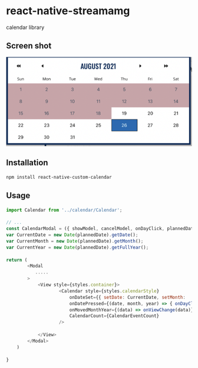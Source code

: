 # react-native-streamamg

calendar library
## Screen shot
![header image](https://github.com/jaiobs/OBS-Calendar-Component-Reactnative/raw/main/screenshot/calendar_screen.png)
## Installation

```sh
npm install react-native-custom-calendar
```

## Usage

```js
import Calendar from '../calendar/Calendar';

// ...
const CalendarModal = ({ showModel, cancelModel, onDayClick, plannedDate, onViewChange, CalendarEventCount }) => {
var CurrentDate = new Date(plannedDate).getDate();
var CurrentMonth = new Date(plannedDate).getMonth();
var CurrentYear = new Date(plannedDate).getFullYear();

return (
        <Modal
           .....
        >
            <View style={styles.container}>
                    <Calendar style={styles.calendarStyle}
                        onDateSet={{ setDate: CurrentDate, setMonth:    CurrentMonth, setyear: CurrentYear }}
                        onDatePressed={(date, month, year) => { onDayClick(date, month, year), cancelModel(false) }}
                        onMovedMonthYear={(data) => onViewChange(data)}
                        CalendarCount={CalendarEventCount}
                    />
              
            </View>
        </Modal>
    )

}
```
